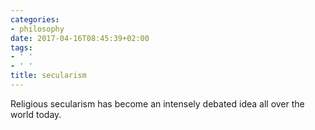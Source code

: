 ```yaml
---
categories:
- philosophy
date: 2017-04-16T08:45:39+02:00
tags:
- ' '
- ' '
title: secularism
---
```

Religious secularism has become an intensely debated idea all over the world today. 
